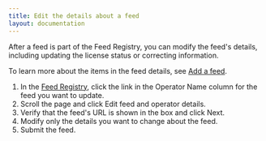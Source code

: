 ```yaml
---
title: Edit the details about a feed
layout: documentation
---
```


After a feed is part of the Feed Registry, you can modify the feed's details, including updating the license status or correcting information.

To learn more about the items in the feed details, see [Add a feed](add-a-feed.html).

1. In the [Feed Registry](https://transit.land/feed-registry/), click the link in the Operator Name column for the feed you want to update.
2. Scroll the page and click Edit feed and operator details.
3. Verify that the feed's URL is shown in the box and click Next.
4. Modify only the details you want to change about the feed. 
5. Submit the feed.
